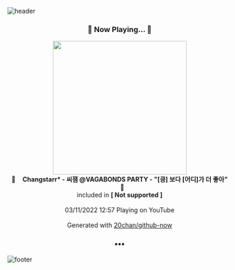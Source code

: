 ![header](https://capsule-render.vercel.app/api?type=wave&height=170&section=header&text=Hi.%20I'm%20SHIFT&fontColor=090707&fontAlignX=45&fontAlignY=65&fontSize=100)

<h3 align="center">🎵 Now Playing... 🎵</h3>
<p align="center">
  <a href="https://www.youtube.com/channel/UCTBO7BoAb3rs4VBE7hy8hNw">
    <img width="300" src="https://yt3.ggpht.com/FLkcNPQmJoDC-g1ShZqXDihvnDu9uSTdhJGRpYGNdUJ6Mq0IVBNd8CJ61gchxyXFYn28--JBGw=s48-c-k-c0x00ffffff-no-nd-rj">
  </a>
  <br>
  🎵&nbsp&nbsp&nbsp <b>Changstarr* - 씨잼 @VAGABONDS PARTY - "[킁] 보다 [어디]가 더 좋아"</b> &nbsp&nbsp&nbsp🎵
  <br>
  included in <b>[ Not supported ]</b>
  
  <br />
  <br />
  03/11/2022 12:57 Playing on YouTube
  <br />
  <br />
  Generated with <a href="https://github.com/20chan/github-now">20chan/github-now</a>
</p>

<h3 align="center">•••</h3>

![footer](https://capsule-render.vercel.app/api?type=wave&height=150&section=footer)
